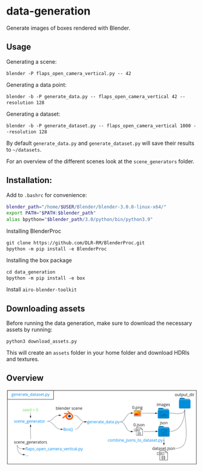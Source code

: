 # data-generation
Generate images of boxes rendered with Blender.

## Usage
Generating a scene:
```
blender -P flaps_open_camera_vertical.py -- 42
```
Generating a data point:
```
blender -b -P generate_data.py -- flaps_open_camera_vertical 42 --resolution 128
```

Generating a dataset:
```
blender -b -P generate_dataset.py -- flaps_open_camera_vertical 1000 --resolution 128
```
By default `generate_data.py` and `generate_dataset.py` will save their results to `~/datasets`.

For an overview of the different scenes look at the `scene_generators` folder.

## Installation:
Add to `.bashrc` for convenience:
```bash
blender_path="/home/$USER/Blender/blender-3.0.0-linux-x64/"
export PATH="$PATH:$blender_path"
alias bpython="$blender_path/3.0/python/bin/python3.9"
```

Installing BlenderProc
```
git clone https://github.com/DLR-RM/BlenderProc.git
bpython -m pip install -e BlenderProc
```

Installing the box package
```
cd data_generation
bpython -m pip install -e box
```

Install `airo-blender-toolkit`

## Downloading assets
Before running the data generation, make sure to download the necessary assets by running:
```
python3 download_assets.py
```
This will create an `assets` folder in your home folder and download HDRIs and textures.


## Overview
![data_generation_overview](data_generation_overview.png)
